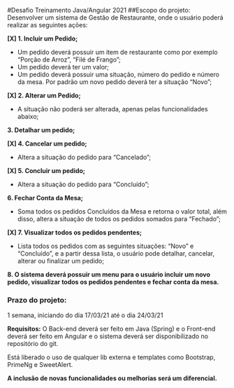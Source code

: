 #Desafio Treinamento Java/Angular 2021
##Escopo do projeto:
Desenvolver um sistema de Gestão de Restaurante, onde o usuário poderá realizar as seguintes ações:

**[X] 1. Incluir um Pedido;**
-  Um pedido deverá possuir um item de restaurante como por exemplo “Porção de Arroz”, “Filé de Frango”;
- Um pedido deverá ter um valor;
- Um pedido deverá possuir uma situação, número do pedido e número da mesa. Por padrão um novo pedido deverá ter a situação “Novo”;

**[X] 2. Alterar um Pedido;**
- A situação não poderá ser alterada, apenas pelas funcionalidades abaixo;

**3. Detalhar um pedido;**

**[X] 4. Cancelar um pedido;**
- Altera a situação do pedido para “Cancelado”;

**[X] 5. Concluir um pedido;**
- Altera a situação do pedido para “Concluído”;

**6. Fechar Conta da Mesa;**
- Soma todos os pedidos Concluídos da Mesa e retorna o valor total, além disso, altera a situação de todos os pedidos somados para “Fechado”;

**[X] 7. Visualizar todos os pedidos pendentes;**
- Lista todos os pedidos com as seguintes situações: “Novo” e “Concluído”, e a partir dessa lista, o usuário pode detalhar, cancelar, alterar ou finalizar um pedido;

**8. O sistema deverá possuir um menu para o usuário incluir um novo pedido, visualizar todos os pedidos pendentes e fechar conta da mesa.**

### Prazo do projeto:
1 semana, iniciando do dia 17/03/21 até o dia 24/03/21

**Requisitos:**
O Back-end deverá ser feito em Java (Spring) e o Front-end deverá ser feito em Angular e o sistema deverá ser disponibilizado no repositório do git.

Está liberado o uso de qualquer lib externa e templates como Bootstrap, PrimeNg e SweetAlert.

**A inclusão de novas funcionalidades ou melhorias será um diferencial.**